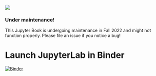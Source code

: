 ![](../winter2022/img/const.png)
### Under maintenance! 
This Jupyter Book is undergoing maintenance in Fall 2022 and might not function properly. Please file an issue if you notice a bug! 

# Launch JupyterLab in Binder

[![Binder](https://mybinder.org/badge_logo.svg)](https://mybinder.org/v2/gh/EastBayEv/SSDS-TAML/HEAD)
